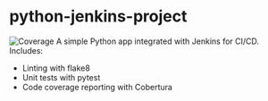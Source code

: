 # python-jenkins-project
![Coverage](https://img.shields.io/badge/Coverage-100%25-brightgreen)
A simple Python app integrated with Jenkins for CI/CD. Includes:
- Linting with flake8
- Unit tests with pytest
- Code coverage reporting with Cobertura
